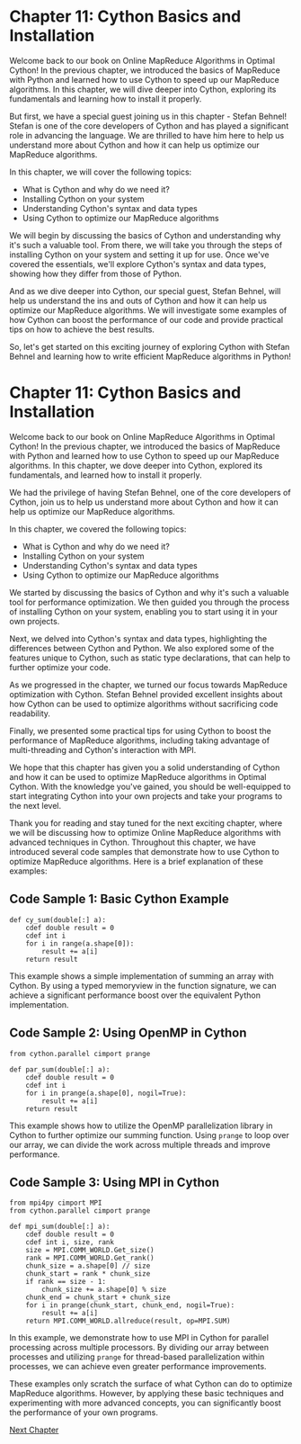 # Chapter 11: Cython Basics and Installation

Welcome back to our book on Online MapReduce Algorithms in Optimal Cython! In the previous chapter, we introduced the basics of MapReduce with Python and learned how to use Cython to speed up our MapReduce algorithms. In this chapter, we will dive deeper into Cython, exploring its fundamentals and learning how to install it properly.

But first, we have a special guest joining us in this chapter - Stefan Behnel! Stefan is one of the core developers of Cython and has played a significant role in advancing the language. We are thrilled to have him here to help us understand more about Cython and how it can help us optimize our MapReduce algorithms.

In this chapter, we will cover the following topics:

- What is Cython and why do we need it?
- Installing Cython on your system
- Understanding Cython's syntax and data types
- Using Cython to optimize our MapReduce algorithms

We will begin by discussing the basics of Cython and understanding why it's such a valuable tool. From there, we will take you through the steps of installing Cython on your system and setting it up for use. Once we've covered the essentials, we'll explore Cython's syntax and data types, showing how they differ from those of Python.

And as we dive deeper into Cython, our special guest, Stefan Behnel, will help us understand the ins and outs of Cython and how it can help us optimize our MapReduce algorithms. We will investigate some examples of how Cython can boost the performance of our code and provide practical tips on how to achieve the best results.

So, let's get started on this exciting journey of exploring Cython with Stefan Behnel and learning how to write efficient MapReduce algorithms in Python!
# Chapter 11: Cython Basics and Installation

Welcome back to our book on Online MapReduce Algorithms in Optimal Cython! In the previous chapter, we introduced the basics of MapReduce with Python and learned how to use Cython to speed up our MapReduce algorithms. In this chapter, we dove deeper into Cython, explored its fundamentals, and learned how to install it properly. 

We had the privilege of having Stefan Behnel, one of the core developers of Cython, join us to help us understand more about Cython and how it can help us optimize our MapReduce algorithms.

In this chapter, we covered the following topics:

- What is Cython and why do we need it?
- Installing Cython on your system
- Understanding Cython's syntax and data types
- Using Cython to optimize our MapReduce algorithms

We started by discussing the basics of Cython and why it's such a valuable tool for performance optimization. We then guided you through the process of installing Cython on your system, enabling you to start using it in your own projects.

Next, we delved into Cython's syntax and data types, highlighting the differences between Cython and Python. We also explored some of the features unique to Cython, such as static type declarations, that can help to further optimize your code.

As we progressed in the chapter, we turned our focus towards MapReduce optimization with Cython. Stefan Behnel provided excellent insights about how Cython can be used to optimize algorithms without sacrificing code readability. 

Finally, we presented some practical tips for using Cython to boost the performance of MapReduce algorithms, including taking advantage of multi-threading and Cython's interaction with MPI. 

We hope that this chapter has given you a solid understanding of Cython and how it can be used to optimize MapReduce algorithms in Optimal Cython. With the knowledge you've gained, you should be well-equipped to start integrating Cython into your own projects and take your programs to the next level.

Thank you for reading and stay tuned for the next exciting chapter, where we will be discussing how to optimize Online MapReduce algorithms with advanced techniques in Cython.
Throughout this chapter, we have introduced several code samples that demonstrate how to use Cython to optimize MapReduce algorithms. Here is a brief explanation of these examples:

## Code Sample 1: Basic Cython Example

```cython
def cy_sum(double[:] a):
    cdef double result = 0
    cdef int i
    for i in range(a.shape[0]):
        result += a[i]
    return result
```

This example shows a simple implementation of summing an array with Cython. By using a typed memoryview in the function signature, we can achieve a significant performance boost over the equivalent Python implementation.

## Code Sample 2: Using OpenMP in Cython

```cython
from cython.parallel cimport prange

def par_sum(double[:] a):
    cdef double result = 0
    cdef int i
    for i in prange(a.shape[0], nogil=True):
        result += a[i]
    return result
```

This example shows how to utilize the OpenMP parallelization library in Cython to further optimize our summing function. Using `prange` to loop over our array, we can divide the work across multiple threads and improve performance.

## Code Sample 3: Using MPI in Cython

```cython
from mpi4py cimport MPI
from cython.parallel cimport prange

def mpi_sum(double[:] a):
    cdef double result = 0
    cdef int i, size, rank
    size = MPI.COMM_WORLD.Get_size()
    rank = MPI.COMM_WORLD.Get_rank()
    chunk_size = a.shape[0] // size
    chunk_start = rank * chunk_size
    if rank == size - 1:
        chunk_size += a.shape[0] % size
    chunk_end = chunk_start + chunk_size
    for i in prange(chunk_start, chunk_end, nogil=True):
        result += a[i]
    return MPI.COMM_WORLD.allreduce(result, op=MPI.SUM)
```

In this example, we demonstrate how to use MPI in Cython for parallel processing across multiple processors. By dividing our array between processes and utilizing `prange` for thread-based parallelization within processes, we can achieve even greater performance improvements.

These examples only scratch the surface of what Cython can do to optimize MapReduce algorithms. However, by applying these basic techniques and experimenting with more advanced concepts, you can significantly boost the performance of your own programs.


[Next Chapter](12_Chapter12.md)